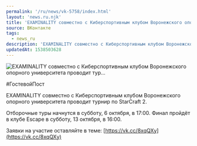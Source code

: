 ```yaml
---
permalink: '/ru/news/vk-5758/index.html'
layout: 'news.ru.njk'
title: 'EXAMINALITY совместно с Киберспортивным клубом Воронежского опорного университета проводит тур'
source: ВКонтакте
tags:
  - news_ru
description: 'EXAMINALITY совместно с Киберспортивным клубом Воронежского опорного университета проводит тур…'
updatedAt: 1538503628
---
```

![EXAMINALITY совместно с Киберспортивным клубом Воронежского опорного университета проводит тур…](https://sun9-59.userapi.com/impf/FR-itfx6J_hKQzbWXwJFekrz4m3XgNGK5qO4_g/0gLjlXI9LQ4.jpg?size=1280x800&quality=96&sign=dc835629d57979677743ad7bb674f610&c_uniq_tag=T5xS7YLDnHLzTVSxUiEMyW-lLhBkM3Pyp_nGQJDE5EU&type=album)

#ГостевойПост

EXAMINALITY совместно с Киберспортивным клубом Воронежского опорного университета проводит турнир по StarCraft 2.

Отборочные туры начнутся в субботу, 6 октября, в 17:00. Финал пройдёт в клубе Escapе в субботу, 13 октября, в 16:00.

Заявки на участие оставляйте в теме: [https://vk.cc/8xqQXy](https://vk.cc/8xqQXy)

